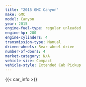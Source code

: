 ```yaml
---
title: "2015 GMC Canyon"
make: GMC
model: Canyon
year: 2015
engine-fuel-type: regular unleaded
engine-hp: 200
engine-cylinders: 4
transmission-type: Manual
driven-wheels: Rear wheel drive
number-of-doors: 4
market-category: N/A
vehicle-size: Compact
vehicle-style: Extended Cab Pickup
---
```


{{< car_info >}}
